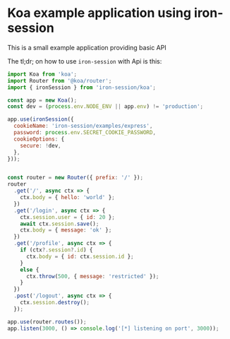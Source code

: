 # Koa example application using iron-session

This is a small example application providing basic API

The tl;dr; on how to use `iron-session` with Api is this:

```js
import Koa from 'koa';
import Router from '@koa/router';
import { ironSession } from 'iron-session/koa';

const app = new Koa();
const dev = (process.env.NODE_ENV || app.env) != 'production';

app.use(ironSession({
  cookieName: 'iron-session/examples/express',
  password: process.env.SECRET_COOKIE_PASSWORD,
  cookieOptions: {
    secure: !dev,
  },
}));


const router = new Router({ prefix: '/' });
router
  .get('/', async ctx => {
    ctx.body = { hello: 'world' };
  })
  .get('/login', async ctx => {
    ctx.session.user = { id: 20 };
    await ctx.session.save();
    ctx.body = { message: 'ok' };
  })
  .get('/profile', async ctx => {
    if (ctx?.session?.id) {
      ctx.body = { id: ctx.session.id };
    }
    else {
      ctx.throw(500, { message: 'restricted' });
    }
  })
  .post('/logout', async ctx => {
    ctx.session.destroy();
  });

app.use(router.routes());
app.listen(3000, () => console.log('[*] listening on port', 3000));
```
